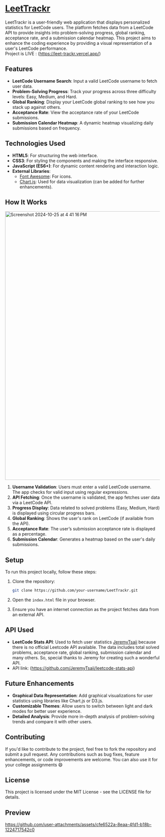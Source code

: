 # [LeetTrackr](https://leet-trackr.vercel.app/)

LeetTrackr is a user-friendly web application that displays personalized statistics for LeetCode users. The platform fetches data from a LeetCode API to provide insights into problem-solving progress, global ranking, acceptance rate, and a submission calendar heatmap. This project aims to enhance the coding experience by providing a visual representation of a user's LeetCode performance. <br>
Project is LIVE : (https://leet-trackr.vercel.app/)

## Features

- **LeetCode Username Search**: Input a valid LeetCode username to fetch user data.
- **Problem-Solving Progress**: Track your progress across three difficulty levels: Easy, Medium, and Hard.
- **Global Ranking**: Display your LeetCode global ranking to see how you stack up against others.
- **Acceptance Rate**: View the acceptance rate of your LeetCode submissions.
- **Submission Calendar Heatmap**: A dynamic heatmap visualizing daily submissions based on frequency.
  
## Technologies Used

- **HTML5**: For structuring the web interface.
- **CSS3**: For styling the components and making the interface responsive.
- **JavaScript (ES6+)**: For dynamic content rendering and interaction logic.
- **External Libraries**: 
    - [Font Awesome](https://fontawesome.com/): For icons.
    - [Chart.js](https://www.chartjs.org/): Used for data visualization (can be added for further enhancements).

## How It Works
<img width="873" alt="Screenshot 2024-10-25 at 4 41 16 PM" src="https://github.com/user-attachments/assets/f19e7782-9920-4c31-b77a-9b8cd874be98">


1. **Username Validation**: Users must enter a valid LeetCode username. The app checks for valid input using regular expressions.
2. **API Fetching**: Once the username is validated, the app fetches user data via a LeetCode API.
3. **Progress Display**: Data related to solved problems (Easy, Medium, Hard) is displayed using circular progress bars.
4. **Global Ranking**: Shows the user's rank on LeetCode (if available from the API).
5. **Acceptance Rate**: The user’s submission acceptance rate is displayed as a percentage.
6. **Submission Calendar**: Generates a heatmap based on the user's daily submissions.

## Setup

To run this project locally, follow these steps:

1. Clone the repository:
    ```bash
    git clone https://github.com/your-username/LeetTrackr.git
    ```

2. Open the `index.html` file in your browser.

3. Ensure you have an internet connection as the project fetches data from an external API.

## API Used

- **LeetCode Stats API**: Used to fetch user statistics [JeremyTsaii](https://github.com/JeremyTsaii) because there is no official Leetcode API available. The data includes total solved problems, acceptance rate, global ranking, submission calendar and many others. So, special thanks to Jeremy for creating such a wonderful API.
- API link: (https://github.com/JeremyTsaii/leetcode-stats-api)

## Future Enhancements

- **Graphical Data Representation**: Add graphical visualizations for user statistics using libraries like Chart.js or D3.js.
- **Customizable Themes**: Allow users to switch between light and dark modes for better user experience.
- **Detailed Analysis**: Provide more in-depth analysis of problem-solving trends and compare it with other users.

## Contributing

If you'd like to contribute to the project, feel free to fork the repository and submit a pull request. Any contributions such as bug fixes, feature enhancements, or code improvements are welcome.
You can also use it for your college assignments 😄

## License

This project is licensed under the MIT License - see the LICENSE file for details.

## Preview



https://github.com/user-attachments/assets/cfe6522a-8eaa-4fd1-b18b-1224717542c0

